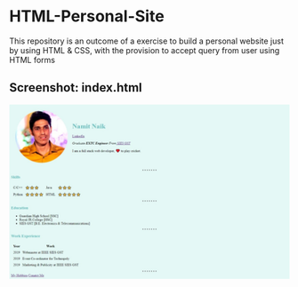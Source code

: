 # HTML-Personal-Site
This repository is an outcome of a exercise to build a personal website just by using HTML & CSS, with the provision to accept query from user using HTML forms

## Screenshot: index.html
![Screenshot: index.html](https://github.com/NamitNaik/HTML-Personal-Site/blob/master/images/screenshot.jpeg)

